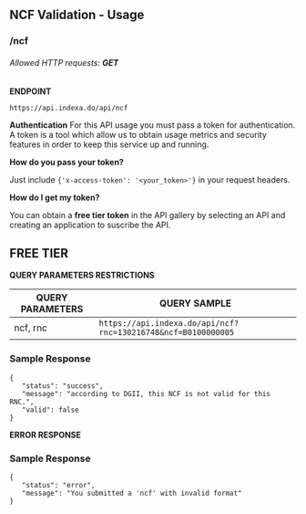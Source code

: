 ## NCF Validation - Usage

### /ncf

###### Allowed HTTP requests: **GET**

**ENDPOINT**

`https://api.indexa.do/api/ncf`

**Authentication**
For this API usage you must pass a token for authentication. A token is a tool which allow us to obtain usage metrics and security features in order to keep this service up and running.

**How do you pass your token?**

Just include `{'x-access-token': '<your_token>'}` in your request headers.

**How do I get my token?**

You can obtain a **free tier token** in the API gallery by selecting an API and creating an application to suscribe the API.

## FREE TIER

**QUERY PARAMETERS RESTRICTIONS**

| QUERY PARAMETERS | QUERY SAMPLE                                                           |
| ---------------- | ---------------------------------------------------------------------- |
| ncf, rnc         | `https://api.indexa.do/api/ncf?rnc=130216748&ncf=B0100000005` |

### **Sample Response**

```
{
   "status": "success",
   "message": "according to DGII, this NCF is not valid for this RNC.",
   "valid": false
}
```

**ERROR RESPONSE**

### **Sample Response**

```
{
   "status": "error",
   "message": "You submitted a 'ncf' with invalid format"
}
```
